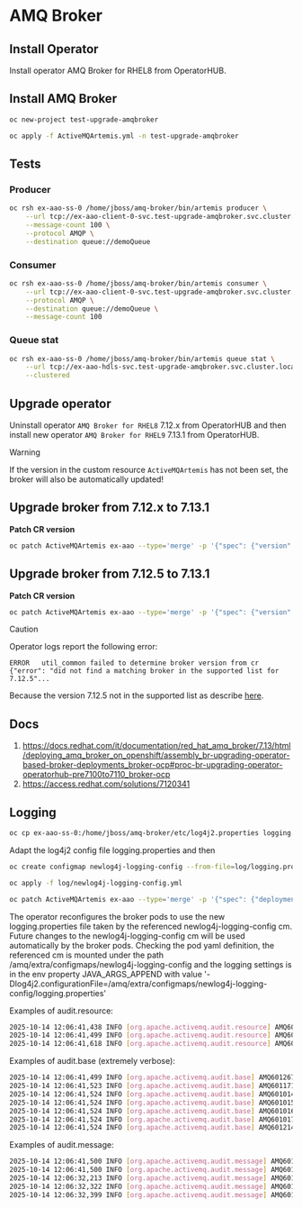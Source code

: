 # AMQ Broker

## Install Operator

Install operator AMQ Broker for RHEL8 from OperatorHUB.

## Install AMQ Broker
```bash
oc new-project test-upgrade-amqbroker
```

```bash
oc apply -f ActiveMQArtemis.yml -n test-upgrade-amqbroker
```

## Tests

### Producer
```bash
oc rsh ex-aao-ss-0 /home/jboss/amq-broker/bin/artemis producer \
	--url tcp://ex-aao-client-0-svc.test-upgrade-amqbroker.svc.cluster.local:5673 \
	--message-count 100 \
	--protocol AMQP \
	--destination queue://demoQueue
```

### Consumer
```bash
oc rsh ex-aao-ss-0 /home/jboss/amq-broker/bin/artemis consumer \
	--url tcp://ex-aao-client-0-svc.test-upgrade-amqbroker.svc.cluster.local:5673 \
	--protocol AMQP \
	--destination queue://demoQueue \
	--message-count 100
```

### Queue stat
```bash
oc rsh ex-aao-ss-0 /home/jboss/amq-broker/bin/artemis queue stat \
	--url tcp://ex-aao-hdls-svc.test-upgrade-amqbroker.svc.cluster.local:61616 \
	--clustered
```

## Upgrade operator

Uninstall operator `AMQ Broker for RHEL8` 7.12.x from OperatorHUB and then install new operator `AMQ Broker for RHEL9` 7.13.1 from OperatorHUB.

> [!WARNING]
> If the version in the custom resource `ActiveMQArtemis` has not been set, the broker will also be automatically updated!

## Upgrade broker from 7.12.x to 7.13.1

**Patch CR version**
```bash
oc patch ActiveMQArtemis ex-aao --type='merge' -p '{"spec": {"version": "7.13.1"}}'
```

## Upgrade broker from 7.12.5 to 7.13.1

**Patch CR version**
```bash
oc patch ActiveMQArtemis ex-aao --type='merge' -p '{"spec": {"version": "7.13.1"}}'
```

> [!CAUTION] 
> Operator logs report the following error: 

```
ERROR	util_common	failed to determine broker version from cr	{"error": "did not find a matching broker in the supported list for 7.12.5"...
```

Because the version 7.12.5 not in the supported list as describe [here](https://docs.redhat.com/it/documentation/red_hat_amq_broker/7.13/html/deploying_amq_broker_on_openshift/assembly_br-upgrading-operator-based-broker-deployments_broker-ocp#con-br-upgrading-operator-operatorhub-broker-images_broker-ocp).

## Docs
1. https://docs.redhat.com/it/documentation/red_hat_amq_broker/7.13/html/deploying_amq_broker_on_openshift/assembly_br-upgrading-operator-based-broker-deployments_broker-ocp#proc-br-upgrading-operator-operatorhub-pre7100to7110_broker-ocp
2. https://access.redhat.com/solutions/7120341


## Logging

```bash
oc cp ex-aao-ss-0:/home/jboss/amq-broker/etc/log4j2.properties logging.properties -c ex-aao-container
```

Adapt the log4j2 config file logging.properties and then

```bash
oc create configmap newlog4j-logging-config --from-file=log/logging.properties --dry-run=client -o yaml > log/newlog4j-logging-config.yml
```

```bash
oc apply -f log/newlog4j-logging-config.yml
```

```bash
oc patch ActiveMQArtemis ex-aao --type='merge' -p '{"spec": {"deploymentPlan": {"extraMounts": {"configMaps": ["newlog4j-logging-config"]}}}}'
```

The operator reconfigures the broker pods to use the new logging.properties file taken by the referenced newlog4j-logging-config cm. Future changes to the newlog4j-logging-config cm will be used automatically by the broker pods.
Checking the pod yaml definition, the referenced cm is mounted under the path /amq/extra/configmaps/newlog4j-logging-config and the logging settings is in the env property JAVA_ARGS_APPEND with value '-Dlog4j2.configurationFile=/amq/extra/configmaps/newlog4j-logging-config/logging.properties'

Examples of audit.resource:
```bash
2025-10-14 12:06:41,438 INFO [org.apache.activemq.audit.resource] AMQ601767: CORE connection 188f548c for user unknown@10.131.0.42:48774 created
2025-10-14 12:06:41,499 INFO [org.apache.activemq.audit.resource] AMQ601715: User admin(admin)@10.131.0.42:48774 successfully authenticated on connection 188f548c
2025-10-14 12:06:41,618 INFO [org.apache.activemq.audit.resource] AMQ601768: CORE connection 188f548c for user admin(admin)@10.131.0.42:48774 destroyed
```

Examples of audit.base (extremely verbose):
```bash
2025-10-14 12:06:41,499 INFO [org.apache.activemq.audit.base] AMQ601267: User admin(admin)@10.131.0.42:48774 is creating a core session on target resource ActiveMQServerImpl::name=amq-broker with parameters: [3ea64306-a8f6-11f0-9ce9-0a580a83002a, null, ****, 102400, RemotingConnectionImpl [ID=188f548c, clientID=null, nodeID=bcd6de51-a8f4-11f0-854e-0a580a83002a, transportConnection=org.apache.activemq.artemis.core.remoting.impl.netty.NettyServerConnection@74d42ae2[ID=188f548c, local= /10.131.0.42:61616, remote=/10.131.0.42:48774]], true, true, false, false, null, org.apache.activemq.artemis.core.protocol.core.impl.CoreSessionCallback@7a13da08, true, {}]
2025-10-14 12:06:41,523 INFO [org.apache.activemq.audit.base] AMQ601171: User admin(admin)@10.131.0.42:48774 is getting ID on target resource: QueueImpl[name=$.artemis.internal.sf.my-cluster.afc81f71-a8f4-11f0-882d-0a580a830029, postOffice=PostOfficeImpl [server=ActiveMQServerImpl::name=amq-broker], temp=false]@1b756772
2025-10-14 12:06:41,524 INFO [org.apache.activemq.audit.base] AMQ601014: User admin(admin)@10.131.0.42:48774 is getting name on target resource: QueueImpl[name=$.artemis.internal.sf.my-cluster.afc81f71-a8f4-11f0-882d-0a580a830029, postOffice=PostOfficeImpl [server=ActiveMQServerImpl::name=amq-broker], temp=false]@1b756772
2025-10-14 12:06:41,524 INFO [org.apache.activemq.audit.base] AMQ601015: User admin(admin)@10.131.0.42:48774 is getting address on target resource: QueueImpl[name=$.artemis.internal.sf.my-cluster.afc81f71-a8f4-11f0-882d-0a580a830029, postOffice=PostOfficeImpl [server=ActiveMQServerImpl::name=amq-broker], temp=false]@1b756772
2025-10-14 12:06:41,524 INFO [org.apache.activemq.audit.base] AMQ601016: User admin(admin)@10.131.0.42:48774 is getting filter on target resource: QueueImpl[name=$.artemis.internal.sf.my-cluster.afc81f71-a8f4-11f0-882d-0a580a830029, postOffice=PostOfficeImpl [server=ActiveMQServerImpl::name=amq-broker], temp=false]@1b756772
2025-10-14 12:06:41,524 INFO [org.apache.activemq.audit.base] AMQ601017: User admin(admin)@10.131.0.42:48774 is getting durable property on target resource: QueueImpl[name=$.artemis.internal.sf.my-cluster.afc81f71-a8f4-11f0-882d-0a580a830029, postOffice=PostOfficeImpl [server=ActiveMQServerImpl::name=amq-broker], temp=false]@1b756772
2025-10-14 12:06:41,524 INFO [org.apache.activemq.audit.base] AMQ601214: User admin(admin)@10.131.0.42:48774 is getting paused property on target resource: QueueImpl[name=$.artemis.internal.sf.my-cluster.afc81f71-a8f4-11f0-882d-0a580a830029, postOffice=PostOfficeImpl [server=ActiveMQServerImpl::name=amq-broker], temp=false]@1b756772
```

Examples of audit.message:
```bash
2025-10-14 12:06:41,500 INFO [org.apache.activemq.audit.message] AMQ601502: User anonymous@10.131.0.41:37686 acknowledged message from notif.e2cc45f7-a8f4-11f0-882d-0a580a830029.ActiveMQServerImpl_name=amq-broker: CoreMessage[messageID=290, durable=true, userID=null, priority=0, timestamp=Tue Oct 14 12:06:41 UTC 2025, expiration=0, durable=true, address=activemq.notifications, size=605, properties=TypedProperties[_AMQ_User=NULL-value, _AMQ_Distance=0, _AMQ_SessionName=3ea64306-a8f6-11f0-9ce9-0a580a83002a, _AMQ_Protocol_Name=CORE, _AMQ_Address=activemq.notifications, _AMQ_NotifType=SESSION_CREATED, _AMQ_Client_ID=NULL-value, _AMQ_NotifTimestamp=1760443601500, _AMQ_ConnectionName=188f548c]]@1897961230, transaction: null
2025-10-14 12:06:41,500 INFO [org.apache.activemq.audit.message] AMQ601501: User anonymous@10.131.0.41:37686 is consuming a message from notif.e2cc45f7-a8f4-11f0-882d-0a580a830029.ActiveMQServerImpl_name=amq-broker: Reference[290]:RELIABLE:CoreMessage[messageID=290, durable=true, userID=null, priority=0, timestamp=Tue Oct 14 12:06:41 UTC 2025, expiration=0, durable=true, address=activemq.notifications, size=605, properties=TypedProperties[_AMQ_User=NULL-value, _AMQ_Distance=0, _AMQ_SessionName=3ea64306-a8f6-11f0-9ce9-0a580a83002a, _AMQ_Protocol_Name=CORE, _AMQ_Address=activemq.notifications, _AMQ_NotifType=SESSION_CREATED, _AMQ_Client_ID=NULL-value, _AMQ_NotifTimestamp=1760443601500, _AMQ_ConnectionName=188f548c]]@1897961230
2025-10-14 12:06:32,213 INFO [org.apache.activemq.audit.message] AMQ601501: User admin(admin)@169.254.0.5:38026 is consuming a message from demoQueue: Reference[62]:RELIABLE:AMQPStandardMessage( [durable=true, messageID=62, address=demoQueue, size=218, scanningStatus=SCANNED, applicationProperties={ThreadSent=Producer demoQueue, thread=0, count=6}, messageAnnotations={x-opt-jms-dest=0, x-opt-jms-msg-type=5}, properties=Properties{messageId=ID:9d0f6448-450b-43c9-ab50-95e8233d3ca8:2:1:1-7, userId=null, to='demoQueue', subject='null', replyTo='null', correlationId=null, contentType=null, contentEncoding=null, absoluteExpiryTime=null, creationTime=Tue Oct 14 12:06:21 UTC 2025, groupId='null', groupSequence=null, replyToGroupId='null'}, extraProperties = null]
2025-10-14 12:06:32,322 INFO [org.apache.activemq.audit.message] AMQ601759: User admin(admin)@169.254.0.5:38026 added acknowledgement of a message from demoQueue: AMQPStandardMessage( [durable=true, messageID=62, address=demoQueue, size=218, scanningStatus=SCANNED, applicationProperties={ThreadSent=Producer demoQueue, thread=0, count=6}, messageAnnotations={x-opt-jms-dest=0, x-opt-jms-msg-type=5}, properties=Properties{messageId=ID:9d0f6448-450b-43c9-ab50-95e8233d3ca8:2:1:1-7, userId=null, to='demoQueue', subject='null', replyTo='null', correlationId=null, contentType=null, contentEncoding=null, absoluteExpiryTime=null, creationTime=Tue Oct 14 12:06:21 UTC 2025, groupId='null', groupSequence=null, replyToGroupId='null'}, extraProperties = null] to transaction: TransactionImpl [xid=null, txID=168, xid=null, state=ACTIVE, createTime=1760443592320(Tue Oct 14 12:06:32 UTC 2025), timeoutSeconds=-1, nr operations = 2]@579a0bc3
2025-10-14 12:06:32,399 INFO [org.apache.activemq.audit.message] AMQ601502: User admin(admin)@169.254.0.5:38026 acknowledged message from demoQueue: AMQPStandardMessage( [durable=true, messageID=62, address=demoQueue, size=218, scanningStatus=SCANNED, applicationProperties={ThreadSent=Producer demoQueue, thread=0, count=6}, messageAnnotations={x-opt-jms-dest=0, x-opt-jms-msg-type=5}, properties=Properties{messageId=ID:9d0f6448-450b-43c9-ab50-95e8233d3ca8:2:1:1-7, userId=null, to='demoQueue', subject='null', replyTo='null', correlationId=null, contentType=null, contentEncoding=null, absoluteExpiryTime=null, creationTime=Tue Oct 14 12:06:21 UTC 2025, groupId='null', groupSequence=null, replyToGroupId='null'}, extraProperties = null], transaction: TransactionImpl [xid=null, txID=168, xid=null, state=COMMITTED, createTime=1760443592320(Tue Oct 14 12:06:32 UTC 2025), timeoutSeconds=-1, nr operations = 0]@579a0bc3
```